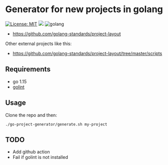 # Generator for new projects in golang

[![License: MIT](https://img.shields.io/badge/license-MIT-yellow.svg)](https://opensource.org/licenses/MIT)
![](https://img.shields.io/maintenance/yes/2021.svg)
![golang](https://img.shields.io/badge/golang-1.15-green.svg)

- https://github.com/golang-standards/project-layout

Other external projects like this:

- https://github.com/golang-standards/project-layout/tree/master/scripts

## Requirements

- go 1.15
- [golint](https://github.com/golang/lint)

## Usage

Clone the repo and then:

    ./go-project-generator/generate.sh my-project

## TODO

- Add github action
- Fail if golint is not installed